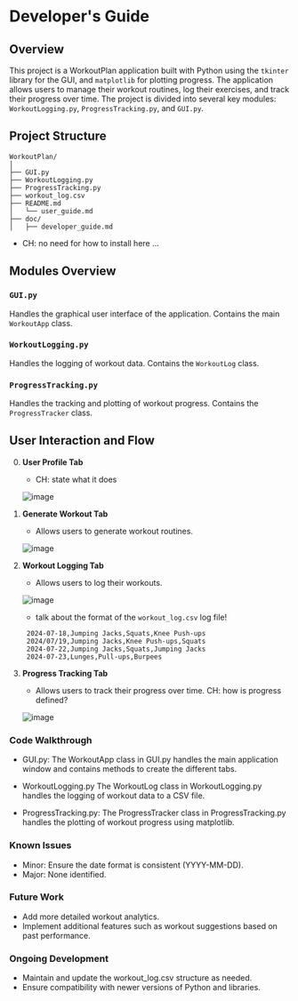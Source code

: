 # Developer's Guide

## Overview

This project is a WorkoutPlan application built with Python using the `tkinter` library for the GUI, and `matplotlib` for plotting progress. The application allows users to manage their workout routines, log their exercises, and track their progress over time. The project is divided into several key modules: `WorkoutLogging.py`, `ProgressTracking.py`, and `GUI.py`.

## Project Structure
```
WorkoutPlan/
│
├── GUI.py
├── WorkoutLogging.py
├── ProgressTracking.py
├── workout_log.csv
├── README.md
│   └── user_guide.md
├── doc/
│   ├── developer_guide.md
```

- CH: no need for how to install here ...

## Modules Overview

### `GUI.py`

Handles the graphical user interface of the application. Contains the main `WorkoutApp` class.

### `WorkoutLogging.py`

Handles the logging of workout data. Contains the `WorkoutLog` class.

### `ProgressTracking.py`

Handles the tracking and plotting of workout progress. Contains the `ProgressTracker` class.

## User Interaction and Flow

0. **User Profile Tab**
   - CH: state what it does
     
   ![image](https://github.com/user-attachments/assets/1697213c-324d-4477-9aab-cb11d5d10a53)


2. **Generate Workout Tab**
   - Allows users to generate workout routines.
     
    ![image](https://github.com/user-attachments/assets/d7e02e27-7c2e-49f0-a7bf-1cf814657ac0)


3. **Workout Logging Tab**
   - Allows users to log their workouts.
     
    ![image](https://github.com/user-attachments/assets/309b38d6-9042-4a4f-8723-4277b598585b)

    - talk about the format of the `workout_log.csv` log file!
   ```
    2024-07-18,Jumping Jacks,Squats,Knee Push-ups
    2024/07/19,Jumping Jacks,Knee Push-ups,Squats
    2024-07-22,Jumping Jacks,Squats,Jumping Jacks
    2024-07-23,Lunges,Pull-ups,Burpees
   ```

4. **Progress Tracking Tab**
   - Allows users to track their progress over time. CH: how is progress defined?
     
   ![image](https://github.com/user-attachments/assets/a4c87b9d-bb59-46ef-bac9-71ec311808de)



### Code Walkthrough

- GUI.py: The WorkoutApp class in GUI.py handles the main application window and contains methods to create the different tabs.

- WorkoutLogging.py The WorkoutLog class in WorkoutLogging.py handles the logging of workout data to a CSV file.

- ProgressTracking.py: The ProgressTracker class in ProgressTracking.py handles the plotting of workout progress using matplotlib.

### Known Issues
- Minor: Ensure the date format is consistent (YYYY-MM-DD).
- Major: None identified.

### Future Work
- Add more detailed workout analytics.
- Implement additional features such as workout suggestions based on past performance.

### Ongoing Development
- Maintain and update the workout_log.csv structure as needed.
- Ensure compatibility with newer versions of Python and libraries.
